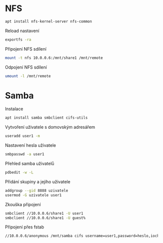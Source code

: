 # NFS

```sh
apt install nfs-kernel-server nfs-common
```

Reload nastavení

```sh
exportfs -ra
```

Připojení NFS sdílení

```sh
mount -t nfs 10.0.0.6:/mnt/share1 /mnt/remote
```

Odpojení NFS sdílení

```sh
umount -l /mnt/remote
```

# Samba

Instalace

```sh
apt install samba smbclient cifs-utils
```

Vytvoření uživatele s domovským adresářem

```sh
useradd user1 -m
```

Nastavení hesla uživatele

```sh
smbpasswd -a user1
```

Přehled samba uživatelů

```sh
pdbedit -w -L
```

Přidání skupiny a jejího uživatele

```sh
addgroup --gid 8888 uzivatele
usermod -G uzivatele user1
```

Zkouška připojení

```sh
smbclient //10.0.0.6/share1 -U user1
smbclient //10.0.0.6/share1 -U guest%
```

Připojení přes fstab

```sh
//10.0.0.6/anonymous /mnt/samba cifs username=user1,password=heslo,iocharset=utf8,nofail 0 0
```
